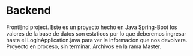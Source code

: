 # Backend
FrontEnd project.
Este es un proyecto hecho en Java Spring-Boot
los valores de la base de datos son estaticos por lo que deberemos ingresar hasta el LoginApplication.java para ver la informacion que nos devolvera.
Proyecto en proceso, sin terminar.
Archivos en la rama Master.
